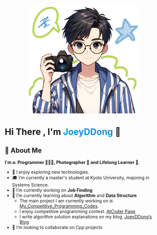 <p align="center">
  <img 
    src="./assets/IMG_0325.JPG" 
    height="350px" 
    width ="350px" 
    alt=""
    style="border-radius: 15px;" 
  />
</p>
<h1 align="Center">  </h1>

# Hi There , I'm <span style="color:#0095d9">JoeyDDong</span> 👋

## 📁 About Me

**I'm a: Programmer 🧑🏻‍💻, Photographer 📸 and Lifelong Learner 📖.**

- 🤔 I enjoy exploring new technologies.
- 🎓 I’m currently a master's student at Kyoto University, majoring in Systems Science.
- 💼 I’m currently working on **Job Finding**
- 🌱 I’m currently learning about **Algorithm** and **Data Structure**
  - The main project I am currently working on is [My_Competitive_Programming_Codes](https://github.com/weiweiweidong/My_Competitive_Programming_Codes).
  - I enjoy competitive programming contest. [AtCoder Page](https://atcoder.jp/users/JoeyDDong)
  - I write algorithm solution explanations on my blog. [JoeyDDong’s Blog](https://joeyddong.top/)
- 👯 I’m looking to collaborate on Cpp projects
